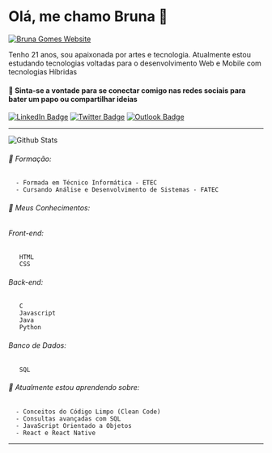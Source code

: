 # Olá, me chamo Bruna 👋
[![Bruna Gomes Website](https://img.shields.io/badge/Acessar-Meu_Site-42c98e?style=for-the-badge&logoColor=b823ea)](https://littlebru.github.io/)

 <p>Tenho 21 anos, sou apaixonada por artes e tecnologia. 
 Atualmente estou estudando tecnologias voltadas para o desenvolvimento Web e Mobile com tecnologias Híbridas</p>

#### 💬 Sinta-se a vontade para se conectar comigo nas redes sociais para bater um papo ou compartilhar ideias

[![LinkedIn Badge](https://img.shields.io/badge/LinkedIn-1ca0f1?style=for-the-badge&labelColor=1ca0f1&logo=LinkedIn&logoColor=white&border-radius=20px)](https://www.linkedin.com/in/bruna-gomes-a8739014b?trk=people-guest_people_search-card)
[![Twitter Badge](https://img.shields.io/badge/Twitter-1ca0f1?style=for-the-badge&labelColor=1ca0f1&logo=Twitter&logoColor=white&border-radius=20px)](https://twitter.com/__littlebru?s=09)
[![Outlook Badge](https://img.shields.io/badge/Enviar-Email-ec454d?style=for-the-badge&logo=Gmail&logoColor=white&link=mailto:brunaclegomes@outlook.com)](mailto:brunaclegomes@outlook.com)
  
----------------

![Github Stats](https://github-readme-stats.vercel.app/api?username=littlebru&show_icons=true)

###### 📒 Formação:
      - Formada em Técnico Informática - ETEC 
      - Cursando Análise e Desenvolvimento de Sistemas - FATEC
      
###### 🧠 Meus Conhecimentos:
###### Front-end:
       HTML
       CSS 
###### Back-end:
       C
       Javascript
       Java
       Python
###### Banco de Dados:
       SQL
      
###### 🌱 Atualmente estou aprendendo sobre:
      - Conceitos do Código Limpo (Clean Code)
      - Consultas avançadas com SQL
      - JavaScript Orientado a Objetos
      - React e React Native     
      

-----------------------
    
<!--

###### ⚡ Fatos aleatórios:
      - Amante e Criadora de Pixel Art 💜
      - Curto estudar sobre markdown para deixa-los mais estilosos 😎
      

Here are some ideas to get you started:

- 🔭 I’m currently working on ...
- 🌱 I’m currently learning ...
- 👯 I’m looking to collaborate on ...
- 🤔 I’m looking for help with ...
- 💬 Ask me about ...
- 📫 How to reach me: ...
- 😄 Pronouns: ...
- ⚡ Fun fact: ...
-->

